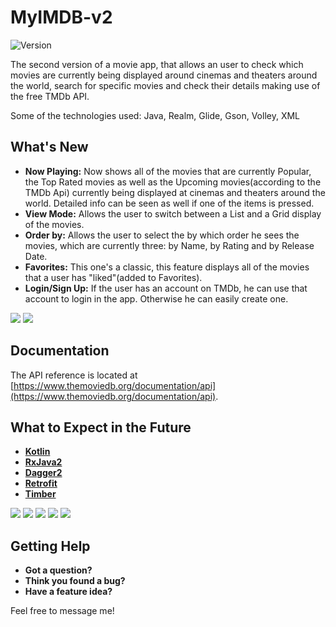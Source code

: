 # MyIMDB-v2
![Version](https://img.shields.io/badge/version-v2.0-blue.svg)

The second version of a movie app, that allows an user to check which movies are currently being displayed around cinemas and theaters around the world, search for specific movies and check their details making use of the free TMDb API.

Some of the technologies used: Java, Realm, Glide, Gson, Volley, XML

## What's New

* **Now Playing:** Now shows all of the movies that are currently Popular, the Top Rated movies as well as the Upcoming movies(according to the TMDb Api) currently being displayed at cinemas and theaters around the world. Detailed info can be seen as well if one of the items is pressed.
* **View Mode:** Allows the user to switch between a List and a Grid display of the movies.
* **Order by:** Allows the user to select the by which order he sees the movies, which are currently three: by Name, by Rating and by Release Date.
* **Favorites:** This one's a classic, this feature displays all of the movies that a user has "liked"(added to Favorites).
* **Login/Sign Up:** If the user has an account on TMDb, he can use that account to login in the app. Otherwise he can easily create one.


![](https://i.imgur.com/qBPn2xb.png)
![](https://i.imgur.com/nt3vYXg.png)


## Documentation

The API reference is located at [https://www.themoviedb.org/documentation/api](https://www.themoviedb.org/documentation/api).


## What to Expect in the Future

- [**Kotlin**](https://kotlinlang.org/) 
- [**RxJava2**](https://github.com/ReactiveX/RxJava)
- [**Dagger2**](https://github.com/google/dagger)
- [**Retrofit**](https://square.github.io/retrofit/)
- [**Timber**](https://github.com/JakeWharton/timber)

[<img src="https://i.imgur.com/SGi4L9N.png">](https://kotlinlang.org/) [<img src="https://i.imgur.com/YXgVWyw.png">](https://github.com/ReactiveX/RxJava) [<img src="https://i.imgur.com/In44Kmb.png">](https://github.com/google/dagger)
[<img src="https://i.imgur.com/Ms2tAxl.png">](https://square.github.io/retrofit/)
[<img src="https://i.imgur.com/lCeZvZl.png">](https://github.com/JakeWharton/timber)


## Getting Help

- **Got a question?**
- **Think you found a bug?** 
- **Have a feature idea?** 

Feel free to message me!


 






